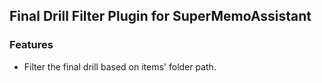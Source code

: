 ## Final Drill Filter Plugin for SuperMemoAssistant

### Features

- Filter the final drill based on items' folder path.
